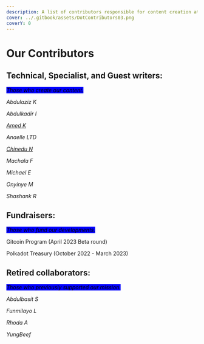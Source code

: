 ```yaml
---
description: A list of contributors responsible for content creation at Dot.alert().
cover: ../.gitbook/assets/DotContributors03.png
coverY: 0
---
```


# Our Contributors

## Technical, Specialist, and Guest writers:

_<mark style="background-color:blue;">Those who create our content.</mark>_

_Abdulaziz K_

_Abdulkadir I_

[_Amed K_](https://twitter.com/Abdulra49391530)

_Anaelle LTD_

[_Chinedu N_](https://twitter.com/iam\_combi16)

_Machala F_

_Michael E_

_Onyinye M_

_Shashank R_



## **Fundraisers:**

_<mark style="background-color:blue;">Those who fund our developments.</mark>_

Gitcoin Program (April 2023 Beta round)

Polkadot Treasury (October 2022 - March 2023)



## Retired collaborators:

_<mark style="background-color:blue;">Those who previously supported our mission.</mark>_

_Abdulbasit S_

_Funmilayo L_

_Rhoda A_

_YungBeef_

